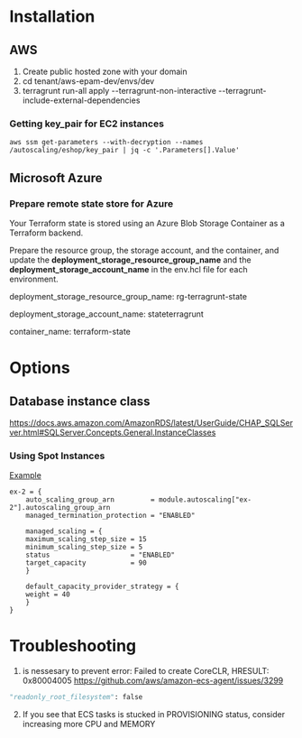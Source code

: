 # Installation

## AWS
1. Create public hosted zone with your domain
2. cd tenant/aws-epam-dev/envs/dev
3. terragrunt run-all apply --terragrunt-non-interactive --terragrunt-include-external-dependencies

### Getting key_pair for EC2 instances
```
aws ssm get-parameters --with-decryption --names /autoscaling/eshop/key_pair | jq -c '.Parameters[].Value'
```

## Microsoft Azure

### Prepare remote state store for Azure

Your Terraform state is stored using an Azure Blob Storage Container as a Terraform backend.

Prepare the resource group, the storage account, and the container, and update the **deployment_storage_resource_group_name** and the **deployment_storage_account_name** in the env.hcl file for each environment.

deployment_storage_resource_group_name: rg-terragrunt-state

deployment_storage_account_name: stateterragrunt

container_name: terraform-state

# Options
## Database instance class

https://docs.aws.amazon.com/AmazonRDS/latest/UserGuide/CHAP_SQLServer.html#SQLServer.Concepts.General.InstanceClasses

### Using Spot Instances
[Example](https://github.com/terraform-aws-modules/terraform-aws-ecs/blob/master/examples/ec2-autoscaling/main.tf#L228)

```hcl
ex-2 = {
    auto_scaling_group_arn         = module.autoscaling["ex-2"].autoscaling_group_arn
    managed_termination_protection = "ENABLED"

    managed_scaling = {
    maximum_scaling_step_size = 15
    minimum_scaling_step_size = 5
    status                    = "ENABLED"
    target_capacity           = 90
    }

    default_capacity_provider_strategy = {
    weight = 40
    }
}
```

# Troubleshooting

1. is nessesary to prevent error: Failed to create CoreCLR, HRESULT: 0x80004005
https://github.com/aws/amazon-ecs-agent/issues/3299

```python
"readonly_root_filesystem": false
```

2. If you see that ECS tasks is stucked in PROVISIONING status, consider increasing more CPU and MEMORY



